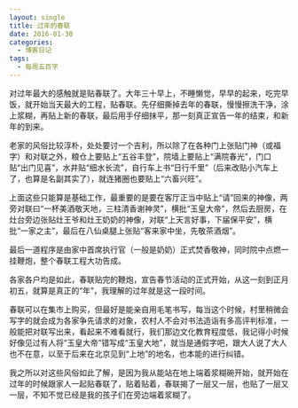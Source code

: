 ```yaml
---
layout: single
title: 过年的春联
date: 2016-01-30
categories:
  - 博客日记
tags:
  - 每周五百字
--- 
```

对过年最大的感触就是贴春联了。大年三十早上，不睡懒觉，早早的起来，吃完早饭，就开始当天最大的工程，贴春联。先仔细撕掉去年的春联，慢慢擦洗干净，涂上浆糊，再贴上新的春联，最后用手仔细抹平，那一刻真正宣告一年的结束，和新年的到来。

老家的风俗比较淳朴，处处要讨一个吉利，所以除了在各种门上张贴门神（或福字）和对联之外，粮仓上要贴上“五谷丰登”，院墙上要贴上“满院春光”，门口贴“出门见喜”，水井贴“细水长流”，自行车上书“日行千里”（后来改贴小汽车上了，也算是名副其实了），就连猪圈也要贴上“六畜兴旺”。

上面这些只能算是基础工作，最重要的是要在客厅正当中贴上“请”回来的神像，两旁对联曰“一杯美酒敬天地，三柱清香谢神灵”，横批“玉皇大帝”，然后去厨房，在灶台旁边张贴灶王爷和灶王奶奶的神像，对联“上天言好事，下届保平安”，横批“一家之主”，最后在八仙桌腿上张贴“客来家中坐，先敬茶酒烟”。

最后一道程序是由家中首席执行官（一般是奶奶）正式焚香敬神，同时院中点燃一挂鞭炮，整个春联工程大功告成。

各家各户均是如此，春联贴完的鞭炮，宣告春节活动的正式开始，从这一刻到正月初五，就算是真正的“年”，我理解的过年就是这一段时间。

春联可以在集市上购买，但最好是能亲自用毛笔书写，每当这个时候，村里稍微会写字的就会成为各家争先请求的对象，农村人不会对书法造诣有多高评判标准，一般能把对联写出来，看起来不难看就行，我们那边文化教育程度低，我记得小时候好像见过有人将“玉皇大帝”错写成“玉皇大地”，就当是通假字吧，跟大人说了大人也不在意，以至于后来在北京见到“上地”的地名，也本能的进行纠错。

我之所以对这些风俗如此了解，是因为我从能站在地上端着浆糊碗开始，就开始在过年的时候跟家人一起贴春联了，贴着贴着，春联揭了一层又一层，也贴了一层又一层，不知不觉已经是我的孩子们在旁边端着浆糊了。
